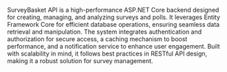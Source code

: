 SurveyBasket API is a high-performance ASP.NET Core backend designed for creating, managing, and analyzing surveys and polls. It leverages Entity Framework Core for efficient database operations, ensuring seamless data retrieval and manipulation. The system integrates authentication and authorization for secure access, a caching mechanism to boost performance, and a notification service to enhance user engagement. Built with scalability in mind, it follows best practices in RESTful API design, making it a robust solution for survey management.
